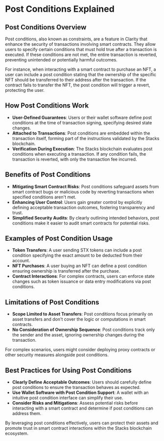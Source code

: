 # Post Conditions Explained

## Post Conditions Overview

Post conditions, also known as constraints, are a feature in Clarity that enhance the security of transactions involving smart contracts. They allow users to specify certain conditions that must hold true after a transaction is executed. If these conditions are not met, the entire transaction is reverted, preventing unintended or potentially harmful outcomes.

For instance, when interacting with a smart contract to purchase an NFT, a user can include a post condition stating that the ownership of the specific NFT should be transferred to their address after the transaction. If the contract fails to transfer the NFT, the post condition will trigger a revert, protecting the user.

## How Post Conditions Work

- **User-Defined Guarantees**: Users or their wallet software define post conditions at the time of transaction signing, specifying desired state changes.
- **Attached to Transactions**: Post conditions are embedded within the transaction itself, forming part of the instructions validated by the Stacks blockchain.
- **Verification During Execution**: The Stacks blockchain evaluates post conditions when executing a transaction. If any condition fails, the transaction is reverted, with only the transaction fee incurred.

## Benefits of Post Conditions

- **Mitigating Smart Contract Risks**: Post conditions safeguard assets from smart contract bugs or malicious code by reverting transactions when specified conditions aren't met.
- **Enhancing User Control**: Users gain greater control by explicitly defining acceptable transaction outcomes, fostering transparency and trust.
- **Simplified Security Audits**: By clearly outlining intended behaviors, post conditions make it easier to audit smart contracts for potential risks.

## Examples of Post Condition Usage

- **Token Transfers**: A user sending STX tokens can include a post condition specifying the exact amount to be deducted from their account.
- **NFT Purchases**: A user buying an NFT can define a post condition ensuring ownership is transferred after the purchase.
- **Contract Interactions**: For complex contracts, users can enforce state changes such as token issuance or data entry modifications via post conditions.

## Limitations of Post Conditions

- **Scope Limited to Asset Transfers**: Post conditions focus primarily on asset transfers and don't cover the logic or computations in smart contracts.
- **No Consideration of Ownership Sequence**: Post conditions track only the sender and the asset, ignoring ownership changes during the transaction.

For complex scenarios, users might consider deploying proxy contracts or other security measures alongside post conditions.

## Best Practices for Using Post Conditions

- **Clearly Define Acceptable Outcomes**: Users should carefully define post conditions to ensure the transaction behaves as expected.
- **Use Wallet Software with Post Condition Support**: A wallet with an intuitive post condition interface can simplify their use.
- **Consider Risks and Mitigations**: Assess potential risks before interacting with a smart contract and determine if post conditions can address them.

By leveraging post conditions effectively, users can protect their assets and promote trust in smart contract interactions within the Stacks blockchain ecosystem.
